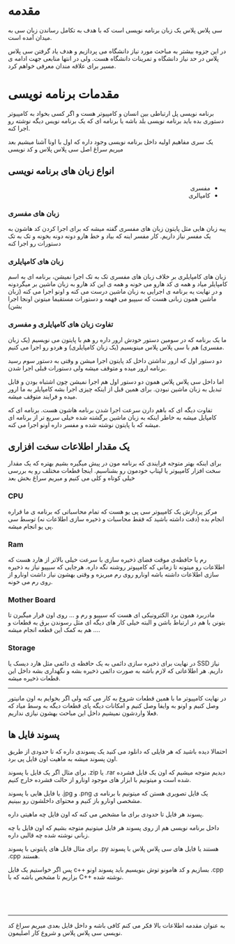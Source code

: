 # مقدمه

سی پلاس پلاس یک زبان برنامه نویسی است که با هدف به تکامل رساندن زبان سی به میدان آمده است.

در این جزوه بیشتر به مباحث مورد نیاز دانشگاه می پردازیم و هدف یاد گرفتن سی پلاس پلاس در حد نیاز دانشگاه و تمرینات دانشگاه هست. ولی در انتها منابعی جهت ادامه ی مسیر برای علاقه مندان معرفی خواهم کرد.

# مقدمات برنامه نویسی

برنامه نویسی پل ارتباطی بین انسان و کامپیوتر هست و اگر کسی بخواد به کامپیوتر دستوری بده باید برنامه نویسی بلد باشه یا برنامه ای که یک برنامه نویس دیگه نوشته رو اجرا کنه.

یک سری مفاهیم اولیه داخل برنامه نویسی وجود داره که اول با اونا آشنا میشیم بعد میریم سراغ اصل سی پلاس پلاس و کد نویسی

## انواع زبان های برنامه نویسی

<div dir="rtl">
    <ul>
        <li>
            مفسری
        </li>
        <li>
            کامپالری
        </li>
    </ul>
</div>

### زبان های مفسری

پبه زبان هایی مثل پایتون زبان های مفسری گفته میشه که برای اجرا کردن کد هاشون به یک مفسر نیاز داریم. کار مفسر اینه که بیاد و خط هارو دونه دونه بخونه و تک به تک دستورات رو اجرا کنه

### زبان های کامپایلری

زبان های کامپایلری بر خلاف زبان های مفسری تک به تک اجرا نمیشن، برنامه ای به اسم کامپایلر میاد و همه ی کد هارو می خونه و همه ی این کد هارو به زبان ماشین بر میگردونه و در نهایت یه برنامه ی اجرایی به زبان ماشین درست می کنه و اونو اجرا می کنه (زبان ماشین همون زبانی هست که سیپیو می فهمه و دستورات مستقیما میتونن اونجا اجرا بشن)

### تفاوت زبان های کامپایلری و مفسری
ما یک برنامه که در سومین دستور خودش ارور داره رو هم با پایتون می نویسیم (یک زبان مفسری) هم با سی پلاس پلاس مینویسیم (یک زبان کامپایلری) و هردو رو اجرا می کنیم.

دو دستور اول که ارور نداشتن داخل کد پایتون اجرا میشن و وقتی به دستور سوم رسید برنامه ارور میده و متوقف میشه ولی دستورات قبلی اجرا شدن.

اما داخل سی پلاس پلاس همون دو دستور اول هم اجرا نمیشن چون اشتباه بودن و قابل تبدیل به زبان ماشین نبودن. برای همین قبل از اینکه چیزی اجرا بشه کامپایلر به  ما ارور میده و فرایند متوقف میشه.

تفاوت دیگه ای که باهم دارن سرعت اجرا شدن برنامه هاشون هست. برنامه ای که کامپایل میشه به خاطر اینکه به زبان ماشین برگشته شده خیلی سریع تر از برنامه ای  میشه که با پایتون نوشته شده و مفسر داره اونو اجرا می کنه.

## یک مقدار اطلاعات سخت افزاری

برای اینکه بهتر متوجه فرایندی که برنامه مون در پیش میگیره بشیم بهتره که یک مقدار سخت افزار کامپیوتر یا لپتاپ خودمون رو بشناسیم. اینجا قطعات مختلف رو یه بررسی خیلی کوتاه و کلی می کنیم و میریم سراغ بخش بعد

### CPU

مرکز پردازش یک کامپیوتر سی پی یو هست که تمام محاسباتی که برنامه ی ما قراره انجام بده (دقت داشته باشید که فقط محاسبات و ذخیره سازی اطلاعات نه) توسط سی پی یو انجام میشه. 

### Ram

رم یا حافظه‌ی موقت فضای ذخیره سازی با سرعت خیلی بالاتر از هارد هست که اطلاعات رو میتونه تا زمانی که کامپیوتر روشنه نگه داره. هرجایی که سیپیو نیاز به ذخیره سازی اطلاعات داشته باشه اونارو روی رم میریزه و وقتی بهشون نیاز داشت اونارو از روی رم می خونه.

### Mother Board

مادربرد همون برد الکترونیکی ای هست که سیپیو و رم و ... روی اون قرار میگیرن تا بتونن با هم در ارتباط باشن و البته خیلی کار های دیگه ای مثل رسوندن برق به قطعات و ... هم به کمک این قطعه انجام میشه.

### Storage

در نهایت برای ذخیره سازی دائمی به یک حافظه ی دائمی مثل هارد دیسک یا SSD نیاز داریم. هر اطلاعاتی که لازم باشه به صورت دائمی ذخیره بشه و نگهداری بشه داخل این قطعات ذخیره میشه.

---
در نهایت کامپیوتر ما با همین قطعات شروع به کار می کنه ولی اگر بخوایم به اون مانیتور وصل کنیم و اونو به وایفا وصل کنیم و امکانات دیگه پای قطعات دیگه به وسط میاد که فعلا واردشون نمیشیم داخل این مباحث بهشون نیازی نداریم.

## پسوند فایل ها

احتمالا دیده باشید که هر فایلی که دانلود می کنید یک پسوندی داره که تا حدودی از طریق اون پسوند میشه به ماهیت اون فایل پی برد.

برای مثال اگر یک فایل با پسوند .zip یا .rar دیدیم متوجه میشیم که اون یک فایل فشرده شده است و میتونیم با ابزار های موجود اونارو از حالت فشرده خارج کنیم.

یا فایل هایی با پسوند .jpg و .png  یک فایل تصویری هستن که میتونیم با برنامه ی مشخصی اونارو باز کنیم و محتوای داخلشون رو ببینیم.

پسوند هر فایل تا حدودی برای ما مشخص می کنه که اون فایل چه ماهیتی داره.

داخل برنامه نویسی هم از روی پسوند هر فایل میتونیم متوجه بشیم که اون فایل با چه زبانی نوشته شده چه قالبی داره.

برای مثال فایل های پایتونی با پسوند .py هستند
یا فایل های سی پلاس پلاس با پسوند .cpp هستند.

پس اگر خواستیم یک فایل c++ بسازیم و کد هامونو توش بنویسیم باید پسوند اونو .cpp بزاریم تا مشخص باشه که با C++ نوشته شده.

<br>
<br>
<br>

--- 

به عنوان مقدمه اطلاعات بالا فکر می کنم کافی باشه و داخل فایل بعدی میریم سراغ کد نویسی سی پلاس پلاس و شروع کار اصلیمون.